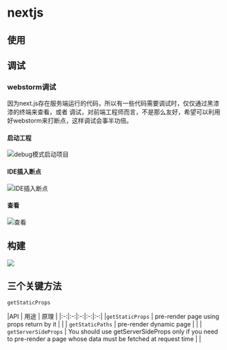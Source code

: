 # nextjs

## 使用
## 调试

### webstorm调试
因为next.js存在服务端运行的代码，所以有一些代码需要调试时，仅仅通过黑漆漆的终端来查看，或者
调试，对前端工程师而言，不是那么友好，希望可以利用好webstorm来打断点，这样调试会事半功倍。

#### 启动工程

![debug模式启动项目](https://tva1.sinaimg.cn/large/00831rSTgy1gd1ui243wfj305p012q2p.jpg)

#### IDE插入断点

![IDE插入断点](https://tva1.sinaimg.cn/large/00831rSTgy1gd1uk7f05lj30mp0aeglr.jpg)

#### 查看

![查看](https://tva1.sinaimg.cn/large/00831rSTgy1gd1uknp8ylj30oi07n3yr.jpg)

## 构建

![](https://tva1.sinaimg.cn/large/00831rSTgy1gd2euxlx8kj30rm0j0wf0.jpg)

## 三个关键方法

`getStaticProps`

|API  | 用途  | 原理  |
|:-:|:-:|:-:|:-:|:-:|
|`getStaticProps`   | pre-render page using props return by it  |   |
| `getStaticPaths`  | pre-render dynamic page  |   |
| `getServerSideProps`  | You should use getServerSideProps only if you need to pre-render a page whose data must be fetched at request time  |   |
